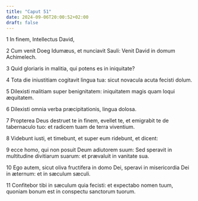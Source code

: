 ```yaml
---
title: "Caput 51"
date: 2024-09-06T20:00:52+02:00
draft: false
---
```



1 In finem, Intellectus David,

2 Cum venit Doeg Idumæus, et nunciavit Sauli: Venit David in domum Achimelech.

3 Quid gloriaris in malitia, qui potens es in iniquitate?

4 Tota die iniustitiam cogitavit lingua tua: sicut novacula acuta fecisti dolum.

5 Dilexisti malitiam super benignitatem: iniquitatem magis quam loqui æquitatem.

6 Dilexisti omnia verba præcipitationis, lingua dolosa.

7 Propterea Deus destruet te in finem, evellet te, et emigrabit te de tabernaculo tuo: et radicem tuam de terra viventium.

8 Videbunt iusti, et timebunt, et super eum ridebunt, et dicent:

9 ecce homo, qui non posuit Deum adiutorem suum: Sed speravit in multitudine divitiarum suarum: et prævaluit in vanitate sua.

10 Ego autem, sicut oliva fructifera in domo Dei, speravi in misericordia Dei in æternum: et in sæculum sæculi.

11 Confitebor tibi in sæculum quia fecisti: et expectabo nomen tuum, quoniam bonum est in conspectu sanctorum tuorum.

